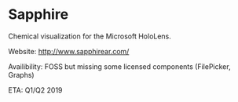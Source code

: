# Sapphire

Chemical visualization for the Microsoft HoloLens.

Website: http://www.sapphirear.com/

Availibility: FOSS but missing some licensed components (FilePicker, Graphs)

ETA: Q1/Q2 2019

